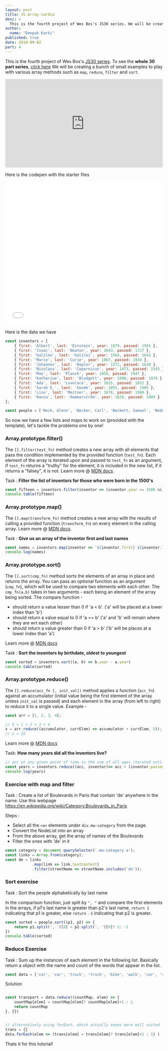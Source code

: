 ```yaml
---
layout: post
title: JS Array cardio
desc: >
  This is the fourth project of Wes Bos's JS30 series. We will be creating a bunch of small examples to play with various array methods such as `map`, `reduce`, `filter` and `sort`.
author:
  name: "Deepak Karki"
published: true
date: 2018-09-02
part: 4
---
```



This is the fourth project of Wes Bos's [JS30 series](https://javascript30.com/friend/DISCOVERDEV). To see the **whole 30 part series**, [click here](../)
We will be creating a bunch of small examples to play with various array methods such as `map`, `reduce`, `filter` and `sort`.

<style>.embed-container { position: relative; padding-bottom: 56.25%; height: 0; overflow: hidden; max-width: 100%; } .embed-container iframe, .embed-container object, .embed-container embed { position: absolute; top: 0; left: 0; width: 100%; height: 100%; }</style><div class='embed-container'><iframe src='https://www.youtube.com/embed/HB1ZC7czKRs' frameborder='0' allowfullscreen></iframe></div>

Here is the codepen with the starter files

<iframe height='458' scrolling='no' title='JS30-04-Array-Cardio-a' src='//codepen.io/deepakkarki/embed/vreQPN/?height=458&theme-id=dark&default-tab=js,result&embed-version=2' frameborder='no' allowtransparency='true' allowfullscreen='true' style='width: 100%;'>See the Pen <a href='https://codepen.io/deepakkarki/pen/vreQPN/'>JS30-04-Array-Cardio-a</a> by Deepak Karki (<a href='https://codepen.io/deepakkarki'>@deepakkarki</a>) on <a href='https://codepen.io'>CodePen</a>.
</iframe>

Here is the data we have

```js
const inventors = [
    { first: 'Albert', last: 'Einstein', year: 1879, passed: 1955 },
    { first: 'Isaac', last: 'Newton', year: 1643, passed: 1727 },
    { first: 'Galileo', last: 'Galilei', year: 1564, passed: 1642 },
    { first: 'Marie', last: 'Curie', year: 1867, passed: 1934 },
    { first: 'Johannes', last: 'Kepler', year: 1571, passed: 1630 },
    { first: 'Nicolaus', last: 'Copernicus', year: 1473, passed: 1543 },
    { first: 'Max', last: 'Planck', year: 1858, passed: 1947 },
    { first: 'Katherine', last: 'Blodgett', year: 1898, passed: 1979 },
    { first: 'Ada', last: 'Lovelace', year: 1815, passed: 1852 },
    { first: 'Sarah E.', last: 'Goode', year: 1855, passed: 1905 },
    { first: 'Lise', last: 'Meitner', year: 1878, passed: 1968 },
    { first: 'Hanna', last: 'Hammarström', year: 1829, passed: 1909 }
];

const people = ['Beck, Glenn', 'Becker, Carl', 'Beckett, Samuel', 'Beddoes, Mick', 'Beecher, Henry', 'Beethoven, Ludwig', 'Begin, Menachem', 'Belloc, Hilaire', 'Bellow, Saul', 'Benchley, Robert', 'Benenson, Peter', 'Ben-Gurion, David', 'Benjamin, Walter', 'Benn, Tony', 'Bennington, Chester', 'Benson, Leana', 'Bent, Silas', 'Bentsen, Lloyd', 'Berger, Ric', 'Bergman, Ingmar', 'Berio, Luciano', 'Berle, Milton', 'Berlin, Irving', 'Berne, Eric', 'Bernhard, Sandra', 'Berra, Yogi', 'Berry, Halle', 'Berry, Wendell', 'Bethea, Erin', 'Bevan, Aneurin', 'Bevel, Ken', 'Biden, Joseph', 'Bierce, Ambrose', 'Biko, Steve', 'Billings, Josh', 'Biondo, Frank', 'Birrell, Augustine', 'Black, Elk', 'Blair, Robert', 'Blair, Tony', 'Blake, William'];
```

So now we have a few lists and maps to work on (provided with the template), let's tackle the problems one by one!


### Array.prototype.filter()

The `[].filter(test_fn)` method creates a new array with all elements that pass the condition implemented by the provided function (`test_fn`). Each element of the array is iterated upon and passed to `test_fn` as an argument, if `test_fn` returns a "truthy" for the element, it is included in the new list, if it returns a "falsey", it is not. Learn more @ [MDN docs](https://developer.mozilla.org/en-US/docs/Web/JavaScript/Reference/Global_Objects/Array/filter).

Task : **Filter the list of inventors for those who were born in the 1500's**

```js
const fifteen = inventors.filter(inventor => (inventor.year >= 1500 && inventor.year < 1600))
console.table(fifteen)
```


### Array.prototype.map()

The `[].map(transform_fn)` method creates a new array with the results of calling a provided function (`transform_fn`) on every element in the calling array.
Learn more @ [MDN docs](https://developer.mozilla.org/en-US/docs/Web/JavaScript/Reference/Global_Objects/Array/map).

Task : **Give us an array of the inventor first and last names**

```js
const names = inventors.map(inventor => `${inventor.first} ${inventor.last}`)
console.log(names)
```


### Array.prototype.sort()

The `[].sort(cmp_fn)` method sorts the elements of an array in place and returns the array. You can pass an optional function as an argument (`cmp_fn`), which will be used to compare two elements with each other. The `cmp_fn(a,b)` takes in two arguments - each being an element of the array being sorted.
The compare function -
* should return a value lesser than 0 if 'a < b'. ('a' will be placed at a lower index than 'b')
* should return a value equal to 0 if 'a == b'    ('a' and 'b' will remain where they are wrt each other)
* should return a value greater than 0 if 'a > b' ('b' will be places at a lower index than 'a')

Learn more @ [MDN docs](https://developer.mozilla.org/en-US/docs/Web/JavaScript/Reference/Global_Objects/Array/sort)

Task : **Sort the inventors by birthdate, oldest to youngest**

```js
const sorted = inventors.sort((a, b) => b.year - a.year)
console.table(sorted)
```


### Array.prototype.reduce()

The `[].reduce(acc_fn [, init_val])` method applies a function (`acc_fn`) against an accumulator (initial value being the first element of the array unless `init_val` is passed) and each element in the array (from left to right) to reduce it to a single value. Example -

```js
const arr = [1, 2, 3, 4];

// 5 + 1 + 2 + 3 + 4
x = arr.reduce((accumulator, currElem) => accumulator + currElem, 5));
// x = 15
```

Learn more @ [MDN docs](https://developer.mozilla.org/en-US/docs/Web/JavaScript/Reference/Global_Objects/Array/Reduce)

Task: **How many years did all the inventors live?**

```js
// acc at any given point of time is the sum of all ages iterated until then. initial value is 0
const years = inventors.reduce((acc, inventor)=> acc + (inventor.passed -inventor.year), 0)
console.log(years)
```


### Exercise with map and filter

Task : Create a list of Boulevards in Paris that contain 'de' anywhere in the name. Use this webpage https://en.wikipedia.org/wiki/Category:Boulevards_in_Paris

Steps :
* Select all the `<a>` elements under `div.mw-category` from the page.
* Convert the NodeList into an array
* From the above array, get the array of names of the Boulevards
* Filter the ones with 'de' in it

```js
const category = document.querySelector('.mw-category a');
const links = Array.from(category);
const de = links
            .map(link => link.textContent)
            .filter(streetName => streetName.includes('de'));
```


### Sort exercise

Task : Sort the people alphabetically by last name

In the comparison function, just split by `", "` and compare the first elements in the arrays, if p1's last name is greater than p2's last name, `return 1` indicating that p1 is greater, else `return -1` indicating that p2 is greater.

```js
const sorted = people.sort((p1, p2) => {
    return p1.split(', ')[0] > p2.split(', ')[0]? 1: -1
})
console.table(sorted)
```


### Reduce Exercise

Task : Sum up the instances of each element in the following list. Basically return a object with the name and count of the words that appear in the list.

```js
const data = ['car', 'car', 'truck', 'truck', 'bike', 'walk', 'car', 'van', 'bike', 'walk', 'car', 'van', 'car', 'truck', 'pogostick'];
```

Solution

```js

const transport = data.reduce((countMap, elem) => {
    countMap[elem] = countMap[elem]? countMap[elem]+1 : 1
    return countMap
}, {})


// alternatively using forEach, which actually seems more well suited
trans = {}
data.forEach(elem => (trans[elem] = trans[elem]? trans[elem]+1 : 1) )
```

Thats it for this tutorial!